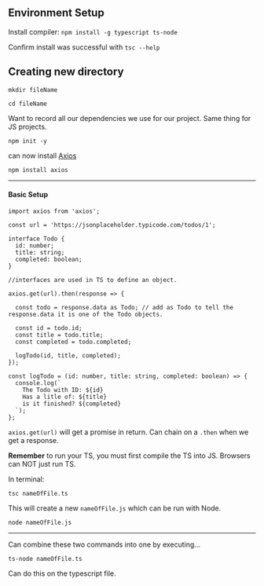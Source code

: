 ## Environment Setup

Install compiler:
`npm install -g typescript ts-node`

Confirm install was successful with `tsc --help`

## Creating new directory

```
mkdir fileName

cd fileName
```

Want to record all our dependencies we use for our project. Same thing for JS projects.
```
npm init -y
```

can now install [Axios](https://www.npmjs.com/package/axios)
```
npm install axios
```

---

#### Basic Setup

```
import axios from 'axios';

const url = 'https://jsonplaceholder.typicode.com/todos/1';

interface Todo {
  id: number;
  title: string;
  completed: boolean;
}

//interfaces are used in TS to define an object.

axios.get(url).then(response => {

  const todo = response.data as Todo; // add as Todo to tell the response.data it is one of the Todo objects.

  const id = todo.id;
  const title = todo.title;
  const completed = todo.completed;

  logTodo(id, title, completed);
});

const logTodo = (id: number, title: string, completed: boolean) => {
  console.log(`
    The Todo with ID: ${id}
    Has a litle of: ${title}
    is it finished? ${completed}
  `);
}; 
```

`axios.get(url)` will get a promise in return. Can chain on a `.then` when we get a response. 

**Remember** to run your TS, you must first compile the TS into JS. Browsers can NOT just run TS.

In terminal:
```
tsc nameOfFile.ts
```
This will create a new `nameOfFile.js` which can be run with Node.
```
node nameOfFile.js
```

---

Can combine these two commands into one by executing...
```
ts-node nameOfFile.ts
```
Can do this on the typescript file. 

